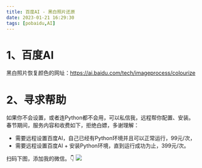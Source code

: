 ```yaml
---
title: 百度AI - 黑白照片还原
date: 2023-01-21 16:29:30
tags: [pobaidu,AI]
---
```


# 1、百度AI
黑白照片恢复颜色的网址：https://ai.baidu.com/tech/imageprocess/colourize

# 2、寻求帮助

如果你不会设置，或者连Python都不会用，可以私信我，远程帮你配置、安装。
春节期间，服务内容和收费如下，拒绝白嫖，多谢理解：

- 需要远程设置百度AI，自己已经有Python环境并且可以正常运行，99元/次，
- 需要远程设置百度AI + 安装Python环境，直到运行成功为止，399元/次。

扫码下图，添加我的微信。👇
![](https://cos.python-office.com/wechat/qr-code.jpg)